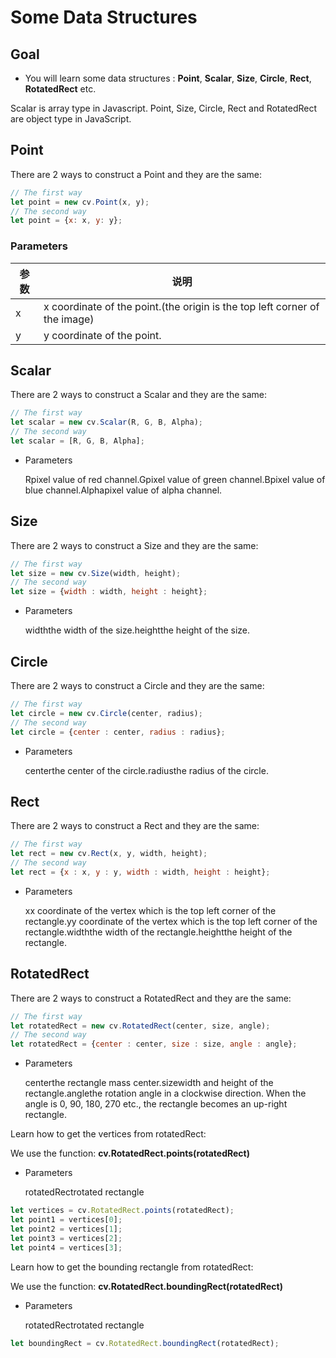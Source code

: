 # Some Data Structures

## Goal

- You will learn some data structures : **Point**, **Scalar**, **Size**, **Circle**, **Rect**, **RotatedRect** etc.

Scalar is array type in Javascript. Point, Size, Circle, Rect and RotatedRect are object type in JavaScript.

## Point

There are 2 ways to construct a Point and they are the same:

```javascript
// The first way
let point = new cv.Point(x, y);
// The second way
let point = {x: x, y: y};
```

### Parameters

| 参数 | 说明                                                         |
| ---- | ------------------------------------------------------------ |
| x    | x coordinate of the point.(the origin is the top left corner of the image) |
| y    | y coordinate of the point.                                   |

## Scalar

There are 2 ways to construct a Scalar and they are the same:

```javascript
// The first way
let scalar = new cv.Scalar(R, G, B, Alpha);
// The second way
let scalar = [R, G, B, Alpha];
```

- Parameters

  Rpixel value of red channel.Gpixel value of green channel.Bpixel value of blue channel.Alphapixel value of alpha channel.

## Size

There are 2 ways to construct a Size and they are the same:

```javascript
// The first way
let size = new cv.Size(width, height);
// The second way
let size = {width : width, height : height};
```

- Parameters

  widththe width of the size.heightthe height of the size.

## Circle

There are 2 ways to construct a Circle and they are the same:

```javascript
// The first way
let circle = new cv.Circle(center, radius);
// The second way
let circle = {center : center, radius : radius};
```

- Parameters

  centerthe center of the circle.radiusthe radius of the circle.

## Rect

There are 2 ways to construct a Rect and they are the same:

```javascript
// The first way
let rect = new cv.Rect(x, y, width, height);
// The second way
let rect = {x : x, y : y, width : width, height : height};
```

- Parameters

  xx coordinate of the vertex which is the top left corner of the rectangle.yy coordinate of the vertex which is the top left corner of the rectangle.widththe width of the rectangle.heightthe height of the rectangle.

## RotatedRect

There are 2 ways to construct a RotatedRect and they are the same:

```javascript
// The first way
let rotatedRect = new cv.RotatedRect(center, size, angle);
// The second way
let rotatedRect = {center : center, size : size, angle : angle};
```

- Parameters

  centerthe rectangle mass center.sizewidth and height of the rectangle.anglethe rotation angle in a clockwise direction. When the angle is 0, 90, 180, 270 etc., the rectangle becomes an up-right rectangle.

Learn how to get the vertices from rotatedRect:

We use the function: **cv.RotatedRect.points(rotatedRect)**

- Parameters

  rotatedRectrotated rectangle

```javascript
let vertices = cv.RotatedRect.points(rotatedRect);
let point1 = vertices[0];
let point2 = vertices[1];
let point3 = vertices[2];
let point4 = vertices[3];
```

Learn how to get the bounding rectangle from rotatedRect:

We use the function: **cv.RotatedRect.boundingRect(rotatedRect)**

- Parameters

  rotatedRectrotated rectangle

```javascript
let boundingRect = cv.RotatedRect.boundingRect(rotatedRect);
```



